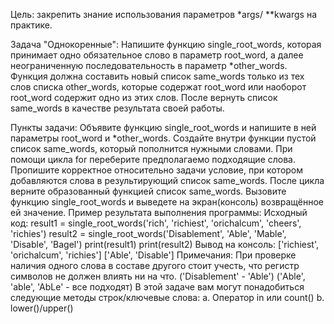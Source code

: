 Цель: закрепить знание использования параметров *args/ **kwargs на практике.

Задача "Однокоренные":
Напишите функцию single_root_words, которая принимает одно обязательное слово в параметр root_word, 
а далее неограниченную последовательность в параметр *other_words. 
Функция должна составить новый список same_words только из тех слов списка other_words, 
которые содержат root_word или наоборот root_word содержит одно из этих слов. 
После вернуть список same_words в качестве результата своей работы.

Пункты задачи: 
Объявите функцию single_root_words и напишите в ней параметры root_word и *other_words. 
Создайте внутри функции пустой список same_words, который пополнится нужными словами. 
При помощи цикла for переберите предполагаемо подходящие слова. 
Пропишите корректное относительно задачи условие, при котором добавляются слова в результирующий список same_words. 
После цикла верните образованный функцией список same_words. 
Вызовите функцию single_root_words и выведете на экран(консоль) возвращённое ей значение. 
Пример результата выполнения программы:
Исходный код:
result1 = single_root_words('rich', 'richiest', 'orichalcum', 'cheers', 'richies') 
result2 = single_root_words('Disablement', 'Able', 'Mable', 'Disable', 'Bagel') 
print(result1) print(result2) 
Вывод на консоль:
['richiest', 'orichalcum', 'richies'] 
['Able', 'Disable'] 
Примечания:
При проверке наличия одного слова в составе другого стоит учесть, что регистр символов не должен влиять ни на что. 
('Disablement' - 'Able') ('Able', 'able', 'AbLe' - все подходят) 
В этой задаче вам могут понадобиться следующие методы строк/ключевые слова: а. Оператор in или count() b. lower()/upper()
